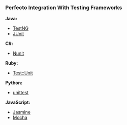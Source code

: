 ### Perfecto Integration With Testing Frameworks

**Java:**
- [TestNG](http://testng.org/doc/index.html)
- [JUnit](http://junit.org/junit4/)

**C#:**
- [Nunit](http://www.nunit.org/)

**Ruby:**
- [Test::Unit](http://ruby-doc.org/stdlib-1.8.7/libdoc/test/unit/rdoc/Test/Unit.html)

**Python:**
- [unittest](https://docs.python.org/2/library/unittest.html)

**JavaScript:**
- [Jasmine](http://jasmine.github.io/)
- [Mocha](https://mochajs.org/)
